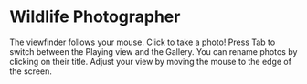 # Wildlife Photographer

The viewfinder follows your mouse. Click to take a photo!
Press Tab to switch between the Playing view and the Gallery. You can rename photos by clicking on their title.
Adjust your view by moving the mouse to the edge of the screen.
